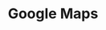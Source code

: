 ---
title: Google Maps
layout: post
image: images/gmaps.jpg
external: https://www.google.com/maps
---